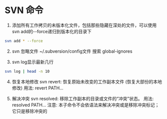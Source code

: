 # SVN 命令

1. 添加所有工作拷贝的未版本化文件，包括那些隐藏在深处的文件，可以使用svn add的--force递归到版本化的目录下

  ```sh
  svn add * --force
  ```

2. svn 忽略文件
~/.subversion/config文件 搜索 global-ignores

3. svn log显示最新几行

  ```sh
  svn log | head -n 10
  ```

4. 恢复本地修改
svn revert: 恢复原始未改变的工作副本文件 (恢复大部份的本地修改)
用法: revert PATH…

5. 解决冲突
svn resolved: 移除工作副本的目录或文件的“冲突”状态。
用法: resolved PATH…
注意: 本子命令不会依语法来解决冲突或是移除冲突标记；它只是移除冲突的
